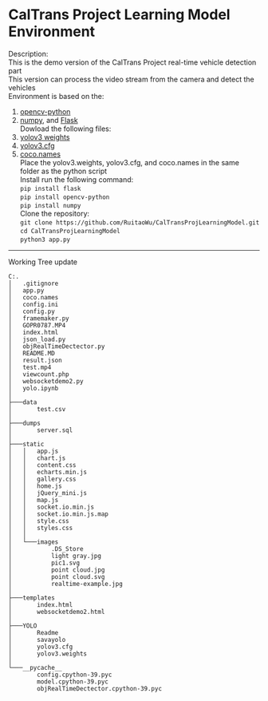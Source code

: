 # CalTrans Project Learning Model Environment  
Description:  
This is the demo version of the CalTrans Project real-time vehicle detection part  
This version can process the video stream from the camera and detect the vehicles  
Environment is based on the:  
1. [opencv-python](https://opencv-python-tutroals.readthedocs.io/en/latest/)  
2. [numpy](https://www.numpy.org/), and [Flask](https://flask.palletsprojects.com/en/1.1.x/)  
Dowload the following files:  
1. [yolov3 weights](https://pjreddie.com/media/files/yolov3.weights)  
2. [yolov3.cfg](https://github.com/pjreddie/darknet/blob/master/cfg/yolov3.cfg?raw=true)  
3. [coco.names](https://github.com/pjreddie/darknet/blob/master/data/coco.names)  
Place the yolov3.weights, yolov3.cfg, and coco.names in the same folder as the python script  
Install run the following command:  
`pip install flask`  
`pip install opencv-python`  
`pip install numpy`  
Clone the repository:  
`git clone https://github.com/RuitaoWu/CalTransProjLearningModel.git`  
`cd CalTransProjLearningModel`  
`python3 app.py`  
---  
Working Tree update  
```  
C:.
│   .gitignore
│   app.py
│   coco.names
│   config.ini
│   config.py
│   framemaker.py
│   GOPR0787.MP4
│   index.html
│   json_load.py
│   objRealTimeDectector.py
│   README.MD
│   result.json
│   test.mp4
│   viewcount.php
│   websocketdemo2.py
│   yolo.ipynb
│
├───data
│       test.csv
│
├───dumps
│       server.sql
│
├───static
│   │   app.js
│   │   chart.js
│   │   content.css
│   │   echarts.min.js
│   │   gallery.css
│   │   home.js
│   │   jQuery_mini.js
│   │   map.js
│   │   socket.io.min.js
│   │   socket.io.min.js.map
│   │   style.css
│   │   styles.css
│   │
│   └───images
│           .DS_Store
│           light gray.jpg
│           pic1.svg
│           point cloud.jpg
│           point cloud.svg
│           realtime-example.jpg
│
├───templates
│       index.html
│       websocketdemo2.html
│
├───YOLO
│       Readme
│       savayolo
│       yolov3.cfg
│       yolov3.weights
│
└───__pycache__
        config.cpython-39.pyc
        model.cpython-39.pyc
        objRealTimeDectector.cpython-39.pyc 
```  